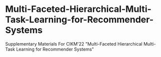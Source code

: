 # Multi-Faceted-Hierarchical-Multi-Task-Learning-for-Recommender-Systems
Supplementary Materials For CIKM'22 "Multi-Faceted Hierarchical Multi-Task Learning for Recommender Systems"
